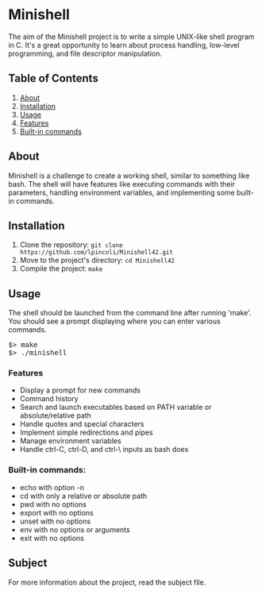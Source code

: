 <h1>Minishell</h1>

<p>The aim of the Minishell project is to write a simple UNIX-like shell program in C. It's a great opportunity to learn about process handling, low-level programming, and file descriptor manipulation.</p>

<h2>Table of Contents</h2>

<ol>
  <li><a href="#about">About</a></li>
  <li><a href="#installation">Installation</a></li>
  <li><a href="#usage">Usage</a></li>
  <li><a href="#features">Features</a></li>
  <li><a href="#built-in-commands">Built-in commands</a></li>
</ol>

<h2 id="about">About</h2>

<p>Minishell is a challenge to create a working shell, similar to something like bash. The shell will have features like executing commands with their parameters, handling environment variables, and implementing some built-in commands.</p>

<h2 id="installation">Installation</h2>

<ol>
  <li>Clone the repository: <code>git clone https://github.com/lpincoli/Minishell42.git</code></li>
  <li>Move to the project's directory: <code>cd Minishell42</code></li>
  <li>Compile the project: <code>make</code></li>
</ol>

<h2 id="usage">Usage</h2>

<p>The shell should be launched from the command line after running 'make'. You should see a prompt displaying where you can enter various commands.</p>
<pre>
$> make
$> ./minishell
</pre>

<h3 id="features">Features</h3>
<ul>
    <li>Display a prompt for new commands</li>
    <li>Command history</li>
    <li>Search and launch executables based on PATH variable or absolute/relative path</li>
    <li>Handle quotes and special characters</li>
    <li>Implement simple redirections and pipes</li>
    <li>Manage environment variables</li>
    <li>Handle ctrl-C, ctrl-D, and ctrl-\ inputs as bash does</li>
</ul>

<h3 id="built-in-commands">Built-in commands:</h3>
<ul>
    <li>echo with option -n</li>
    <li>cd with only a relative or absolute path</li>
    <li>pwd with no options</li>
    <li>export with no options</li>
    <li>unset with no options</li>
    <li>env with no options or arguments</li>
    <li>exit with no options</li>
</ul>

<h2>Subject</h2>

<p>For more information about the project, read the subject file.</p>

